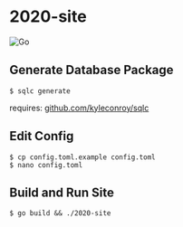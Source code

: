 # 2020-site
![Go](https://github.com/UoYMathSoc/2020-site/workflows/Go/badge.svg)
## Generate Database Package
```Shell
$ sqlc generate
```
requires: [github.com/kyleconroy/sqlc](https://github.com/kyleconroy/sqlc)
## Edit Config
```Shell
$ cp config.toml.example config.toml
$ nano config.toml
```

## Build and Run Site
```Shell
$ go build && ./2020-site
```
